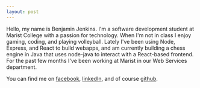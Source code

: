 ```yaml
---
layout: post
---
```


Hello, my name is Benjamin Jenkins. I'm a software development student at Marist College with a passion for technology. When I'm not in class I enjoy gaming, coding, and playing volleyball. Lately I've been using Node, Express, and React to build webapps, and am currently building a chess engine in Java that uses node-java to interact with a React-based frontend. For the past few months I've been working at Marist in our Web Services department.

You can find me on [facebook](http://facebook.com/bbenkins), [linkedIn](https://www.linkedin.com/in/benjamin-jenkins-44086bb7/), and of course [github](https://github.com/benjaminjenkins1).   
